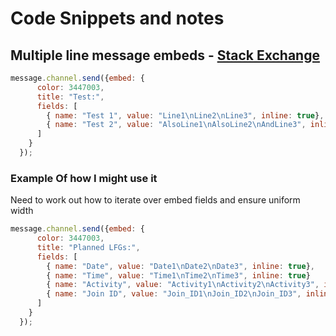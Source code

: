 # Code Snippets and notes

## Multiple line message embeds - [Stack Exchange](https://stackoverflow.com/questions/49334420/discord-js-embedded-message-multiple-line-value) 
```javascript
message.channel.send({embed: {
      color: 3447003,
      title: "Test:",
      fields: [
        { name: "Test 1", value: "Line1\nLine2\nLine3", inline: true},
        { name: "Test 2", value: "AlsoLine1\nAlsoLine2\nAndLine3", inline: true}
      ]
    }
  });
```
### Example Of how I might use it
Need to work out how to iterate over embed fields and ensure uniform width 
```javascript
message.channel.send({embed: {
      color: 3447003,
      title: "Planned LFGs:",
      fields: [
        { name: "Date", value: "Date1\nDate2\nDate3", inline: true},
        { name: "Time", value: "Time1\nTime2\nTime3", inline: true}
        { name: "Activity", value: "Activity1\nActivity2\nActivity3", inline: true}
        { name: "Join ID", value: "Join_ID1\nJoin_ID2\nJoin_ID3", inline: true}
      ]
    }
  });
``` 
